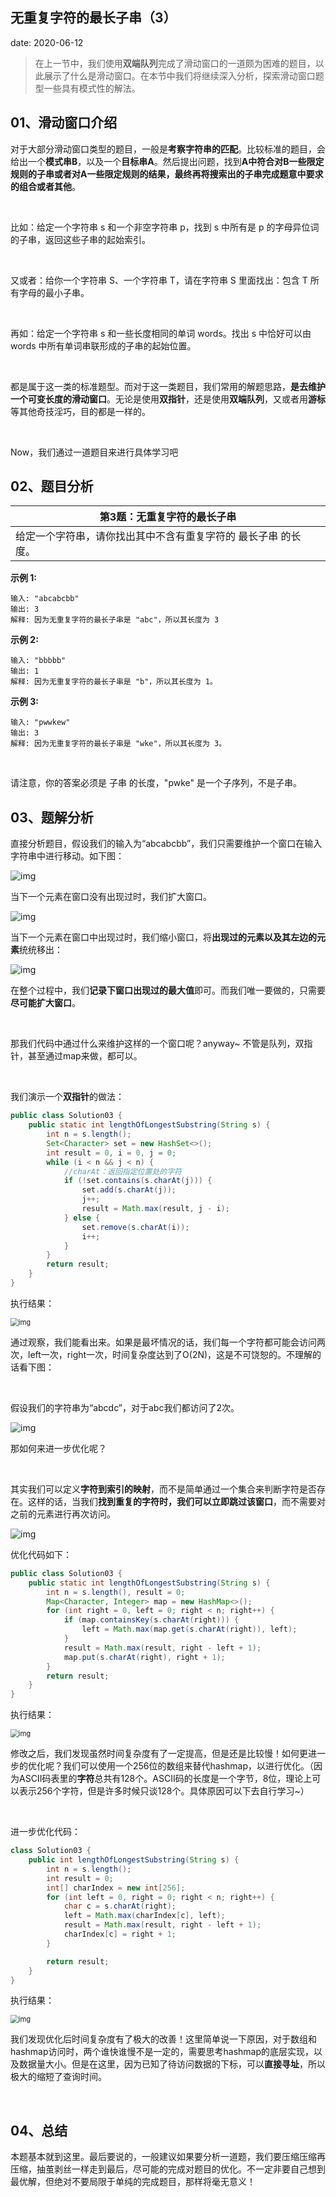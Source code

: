  
## 无重复字符的最长子串（3）
date: 2020-06-12
 



> 在上一节中，我们使用**双端队列**完成了滑动窗口的一道颇为困难的题目，以此展示了什么是滑动窗口。在本节中我们将继续深入分析，探索滑动窗口题型一些具有模式性的解法。

## 01、滑动窗口介绍

对于大部分滑动窗口类型的题目，一般是**考察字符串的匹配**。比较标准的题目，会给出一个**模式串B**，以及一个**目标串A**。然后提出问题，找到**A中符合对B一些限定规则的子串或者对A一些限定规则的结果，**最终**再将搜索出的子串完成题意中要求的组合或者其他**。

<br/>

比如：给定一个字符串 s 和一个非空字符串 p，找到 s 中所有是 p 的字母异位词的子串，返回这些子串的起始索引。

<br/>

又或者：给你一个字符串 S、一个字符串 T，请在字符串 S 里面找出：包含 T 所有字母的最小子串。

<br/>

再如：给定一个字符串 s 和一些长度相同的单词 words。找出 s 中恰好可以由 words 中所有单词串联形成的子串的起始位置。

<br/>

都是属于这一类的标准题型。而对于这一类题目，我们常用的解题思路，**是去维护一个可变长度的滑动窗口**。无论是使用**双指针**，还是使用**双端队列**，又或者用**游标**等其他奇技淫巧，目的都是一样的。   

<br/>

Now，我们通过一道题目来进行具体学习吧

## 02、题目分析

| 第3题：无重复字符的最长子串                                  |
| ------------------------------------------------------------ |
| 给定一个字符串，请你找出其中不含有重复字符的 最长子串 的长度。 |

**示例 1:**

```
输入: "abcabcbb"
输出: 3 
解释: 因为无重复字符的最长子串是 "abc"，所以其长度为 3
```

**示例 2:**

```
输入: "bbbbb"
输出: 1
解释: 因为无重复字符的最长子串是 "b"，所以其长度为 1。
```

**示例 3:**

```
输入: "pwwkew"
输出: 3
解释: 因为无重复字符的最长子串是 "wke"，所以其长度为 3。
```

<br/>

请注意，你的答案必须是 子串 的长度，"pwke" 是一个子序列，不是子串。

## 03、题解分析

直接分析题目，假设我们的输入为“abcabcbb”，我们只需要维护一个窗口在输入字符串中进行移动。如下图：

<img src="502/1.jpg" alt="img"  />

当下一个元素在窗口没有出现过时，我们扩大窗口。

<img src="502/2.jpg" alt="img"  />

当下一个元素在窗口中出现过时，我们缩小窗口，将**出现过的元素以及其左边的元素**统统移出：

<img src="502/3.jpg" alt="img"  />

在整个过程中，我们**记录下窗口出现过的最大值**即可。而我们唯一要做的，只需要**尽可能扩大窗口**。

<br/>

那我们代码中通过什么来维护这样的一个窗口呢？anyway~ 不管是队列，双指针，甚至通过map来做，都可以。

<br/>

我们演示一个**双指针**的做法：

```java
public class Solution03 {
    public static int lengthOfLongestSubstring(String s) {
        int n = s.length();
        Set<Character> set = new HashSet<>();
        int result = 0, i = 0, j = 0;
        while (i < n && j < n) {
            //charAt：返回指定位置处的字符
            if (!set.contains(s.charAt(j))) {
                set.add(s.charAt(j));
                j++;
                result = Math.max(result, j - i);
            } else {
                set.remove(s.charAt(i));
                i++;
            }
        }
        return result;
    }
}
```

执行结果：

<img src="502/4.jpg" alt="img" style="zoom:80%;" />

通过观察，我们能看出来。如果是最坏情况的话，我们每一个字符都可能会访问两次，left一次，right一次，时间复杂度达到了O(2N)，这是不可饶恕的。不理解的话看下图：

<br/>

假设我们的字符串为“abcdc”，对于abc我们都访问了2次。

<img src="502/5.jpg" alt="img"  />

那如何来进一步优化呢？

<br/>

其实我们可以定义**字符到索引的映射**，而不是简单通过一个集合来判断字符是否存在。这样的话，当我们**找到重复的字符时，我们可以立即跳过该窗口**，而不需要对之前的元素进行再次访问。

<img src="502/6.jpg" alt="img"  />

优化代码如下：

```java
public class Solution03 {
    public static int lengthOfLongestSubstring(String s) {
        int n = s.length(), result = 0;
        Map<Character, Integer> map = new HashMap<>(); 
        for (int right = 0, left = 0; right < n; right++) {
            if (map.containsKey(s.charAt(right))) {
                left = Math.max(map.get(s.charAt(right)), left);
            }
            result = Math.max(result, right - left + 1);
            map.put(s.charAt(right), right + 1);
        }
        return result;
    }
}
```

执行结果：

<img src="502/7.jpg" alt="img" style="zoom:80%;" />

修改之后，我们发现虽然时间复杂度有了一定提高，但是还是比较慢！如何更进一步的优化呢？我们可以使用一个256位的数组来替代hashmap，以进行优化。（因为ASCII码表里的**字符**总共有128个。ASCII码的长度是一个字节，8位，理论上可以表示256个字符，但是许多时候只谈128个。具体原因可以下去自行学习~）

<br/>

进一步优化代码：

```java
class Solution03 {
    public int lengthOfLongestSubstring(String s) {
        int n = s.length();
        int result = 0;
        int[] charIndex = new int[256];
        for (int left = 0, right = 0; right < n; right++) {
            char c = s.charAt(right);
            left = Math.max(charIndex[c], left);
            result = Math.max(result, right - left + 1);
            charIndex[c] = right + 1;
        }

        return result;
    }
}
```

执行结果：

<img src="502/8.jpg" alt="img" style="zoom:80%;" />

我们发现优化后时间复杂度有了极大的改善！这里简单说一下原因，对于数组和hashmap访问时，两个谁快谁慢不是一定的，需要思考hashmap的底层实现，以及数据量大小。但是在这里，因为已知了待访问数据的下标，可以**直接寻址**，所以极大的缩短了查询时间。

<br/>

## 04、总结

本题基本就到这里。最后要说的，一般建议如果要分析一道题，我们要压缩压缩再压缩，抽茧剥丝一样走到最后，尽可能的完成对题目的优化。不一定非要自己想到最优解，但绝对不要局限于单纯的完成题目，那样将毫无意义！